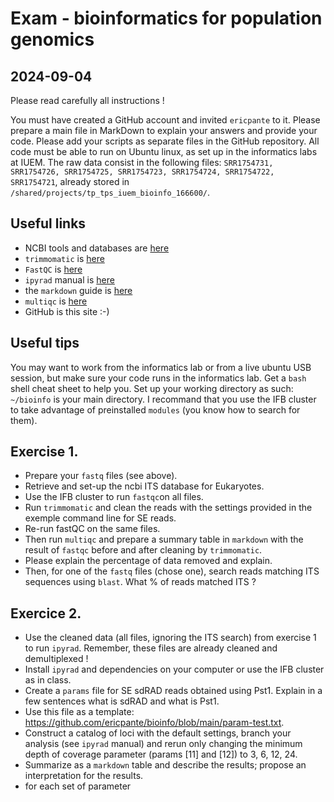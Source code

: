 # Exam - bioinformatics for population genomics
## 2024-09-04

Please read carefully all instructions ! 

You must have created a GitHub account and invited `ericpante` to it. 
Please prepare a main file in MarkDown to explain your answers and provide your code. 
Please add your scripts as separate files in the GitHub repository. 
All code must be able to run on Ubuntu linux, as set up in the informatics labs at IUEM. 
The raw data consist in the following files: `SRR1754731, SRR1754726, SRR1754725, SRR1754723, SRR1754724, SRR1754722, SRR1754721`, 
already stored in `/shared/projects/tp_tps_iuem_bioinfo_166600/`.


## Useful links
- NCBI tools and databases are [here](https://blast.ncbi.nlm.nih.gov/Blast.cgi?CMD=Web&PAGE_TYPE=BlastDocs&DOC_TYPE=Download)
- `trimmomatic` is [here](http://www.usadellab.org/cms/?page=trimmomatic)
- `FastQC` is [here](http://www.usadellab.org/cms/?page=trimmomatic)
- `ipyrad` manual is [here](https://ipyrad.readthedocs.io/en/master/ )
- the `markdown` guide is [here](https://www.markdownguide.org)
- `multiqc` is [here](https://www.google.com/search?client=safari&rls=en&q=multiqc&ie=UTF-8&oe=UTF-8)
- GitHub is this site :-)

## Useful tips

You may want to work from the informatics lab or from a live ubuntu USB session, but make sure your code runs in the informatics lab. 
Get a `bash` shell cheat sheet to help you. Set up your working directory as such: `~/bioinfo` is your main directory. 
I recommand that you use the IFB cluster to take advantage of preinstalled `modules` (you know how to search for them).

## Exercise 1. 

- Prepare your `fastq` files (see above).
- Retrieve and set-up the ncbi ITS database for Eukaryotes.
- Use the IFB cluster to run `fastqc`on all files.
- Run `trimmomatic` and clean the reads with the settings provided in the exemple command line for SE reads.
- Re-run fastQC on the same files.
- Then run `multiqc` and prepare a summary table in `markdown` with the result of `fastqc` before and after cleaning by `trimmomatic`.
- Please explain the percentage of data removed and explain.
- Then, for one of the `fastq` files (chose one), search reads matching ITS sequences using `blast`. What % of reads matched ITS ?

## Exercice 2. 

- Use the cleaned data (all files, ignoring the ITS search) from exercise 1 to run `ipyrad`. Remember, these files are already cleaned and demultiplexed !
- Install `ipyrad` and dependencies on your computer or use the IFB cluster as in class.
- Create a `params` file for SE sdRAD reads obtained using Pst1. Explain in a few sentences what is sdRAD and what is Pst1.
- Use this file as a template: https://github.com/ericpante/bioinfo/blob/main/param-test.txt.
- Construct a catalog of loci with the default settings, branch your analysis (see `ipyrad` manual) and rerun only changing the minimum depth of coverage  parameter (params [11] and [12]) to 3, 6, 12, 24.
- Summarize as a `markdown` table and describe the results; propose an interpretation for the results.
- for each set of parameter
